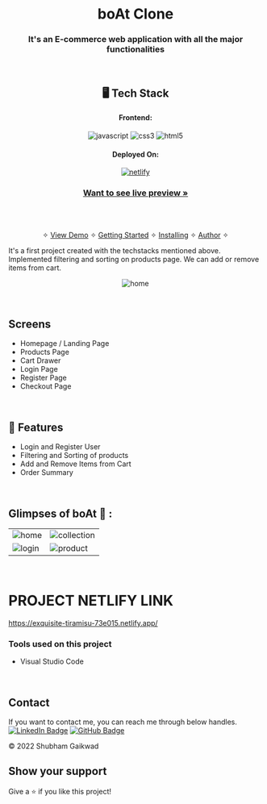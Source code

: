 
<h1 align="center">boAt Clone</h1>

<h3 align="center">It's an E-commerce web application with all the major functionalities</h3>

<br />


<h2 align="center">🖥️ Tech Stack</h2>


<h4 align="center">Frontend:</h4>

<p align="center">  
  <img src="https://img.shields.io/badge/JavaScript-323330?style=for-the-badge&logo=javascript&logoColor=F7DF1E" alt="javascript" />  
  <img src="https://img.shields.io/badge/CSS3-1572B6?style=for-the-badge&logo=css3&logoColor=white" alt="css3" />
  <img src="https://img.shields.io/badge/HTML5-E34F26?style=for-the-badge&logo=html5&logoColor=white" alt="html5" />
</p>


<h4 align="center">Deployed On:</h4>

<p align="center">
<a href="https://exquisite-tiramisu-73e015.netlify.app/">
  <img src="https://img.shields.io/badge/Netlify-00C7B7?style=for-the-badge&logo=netlify&logoColor=white" alt="netlify" />
</a>  

<h3 align="center"><a href="https://exquisite-tiramisu-73e015.netlify.app/"><strong>Want to see live preview »</strong></a></h3>

<br />

<p align="center">
  <br />&#10023;
  <a href="#Demo">View Demo</a> &#10023;
  <a href="#Getting-Started">Getting Started</a> &#10023; 
  <a href="#Install">Installing</a> &#10023;
  <a href="#Contact">Author</a> &#10023;
</p>

It's a first project created with the techstacks mentioned above. Implemented filtering and sorting on products page. We can add or remove items from cart. 

<p align="center"><img src="https://i.ibb.co/JxCHj08/Screenshot-20221124-194742.png" alt="home" /></p>

<br />

## Screens 
- Homepage / Landing Page
- Products Page
- Cart Drawer
- Login Page
- Register Page
- Checkout Page

<br />
 
## 🚀 Features
- Login and Register User
- Filtering and Sorting of products
- Add and Remove Items from Cart 
- Order Summary

<br />

## Glimpses of boAt 🙈 :

<table>
  <tr>
    <td><img src="https://i.ibb.co/MgnqC8C/Screenshot-20221124-194851.png" alt="home" /></td>
    <td><img src="https://i.ibb.co/fNXpRQ5/Screenshot-20221124-194927.png" alt="collection" /></td> 
  </tr> 
  <tr>
    <td><img src="https://i.ibb.co/sq4g0MW/Screenshot-20221124-195148.png" alt="login" /></td> 
    <td><img src="https://i.ibb.co/26LvscJ/Screenshot-20221124-195237.png" alt="product" /></td>    
  </tr>

</table>

<br />

# PROJECT NETLIFY LINK
https://exquisite-tiramisu-73e015.netlify.app/


### Tools used on this project

- Visual Studio Code

<br />



## Contact

If you want to contact me, you can reach me through below handles. <br />
[![LinkedIn Badge](https://img.shields.io/badge/LinkedIn--informational?style=flat&logo=linkedin&logoColor=blue&color=blue)](https://www.linkedin.com/in/shubhamgaikwad7/)
 [![GitHub Badge](https://img.shields.io/badge/GitHub--informational?style=flat&logo=github&logoColor=white&color=blue)](https://github.com/gShubham7)



© 2022 Shubham Gaikwad



## Show your support

Give a ⭐️ if you like this project!


